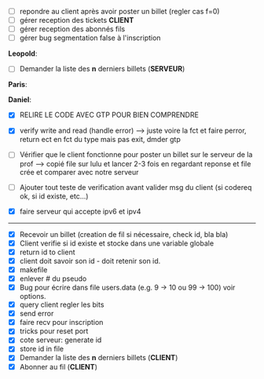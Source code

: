 
- [ ] repondre au client après avoir poster un billet (regler cas f=0)
- [ ] gérer reception des tickets **CLIENT**
- [ ] gérer reception des abonnés fils
- [ ] gérer bug segmentation false à l'inscription

**Leopold**:
- [ ] Demander la liste des **n** derniers billets (**SERVEUR**)

**Paris**:


**Daniel**:
- [x] RELIRE LE CODE AVEC GTP POUR BIEN COMPRENDRE
- [x] verify write and read (handle error)  --> juste voire la fct et faire perror, return ect en fct du type mais pas exit, dmder gtp
- [ ] Vérifier que le client fonctionne pour poster un billet sur le serveur de la prof --> copié file sur lulu et lancer 2-3 fois en regardant reponse et file crée et comparer avec notre serveur
- [ ] Ajouter tout teste de verification avant valider msg du client (si codereq ok, si id existe, etc...)
- [x] faire serveur qui accepte ipv6 et ipv4


---

- [x] Recevoir un billet (creation de fil si nécessaire, check id, bla bla)
- [x] Client verifie si id existe et stocke dans une variable globale
- [x] return id to client
- [x] client doit savoir son id - doit retenir son id.
- [x] makefile
- [x] enlever # du pseudo
- [x] Bug pour écrire dans file users.data (e.g. 9 -> 10 ou 99 -> 100) voir options.
- [x] query client regler les bits
- [x] send error
- [x] faire recv pour inscription
- [x] tricks pour reset port
- [x] cote serveur: generate id
- [x] store id in file
- [x] Demander la liste des **n** derniers billets (**CLIENT**)
- [x] Abonner au fil (**CLIENT**)